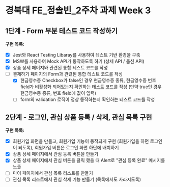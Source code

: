 # **경북대 FE\_정솔빈\_2주차 과제 Week 3**

## 1단계 - Form 부분 테스트 코드 작성하기

**구현 목록:**

- [x] Jest와 React Testing Libaray를 사용하여 테스트 기반 환경을 구축
- [x] MSW를 사용하여 Mock API가 동작하도록 하기 (상세 API / 옵션 API)
- [x] 상품 상세 페이지와 관련된 통합 테스트 코드를 작성
- [ ] 결제하기 페이지의 Form과 관련된 통합 테스트 코드를 작성
  - [x] 현금영수증 Checkbox가 false인 경우 현금영수증 종류, 현금영수증 번호 field가 비활성화 되어있는지 확인하는 테스트 코드를 작성 (만약 true인 경우 현금영수증 종류, 번호 field에 값이 입력)
  - [ ] form의 validation 로직이 정상 동작하는지 확인하는 테스트 코드를 작성

## 2단계 - 로그인, 관심 상품 등록 / 삭제, 관심 목록 구현

**구현 목록:**

- [x] 회원가입 화면을 만들고, 회원가입 기능이 동작되게 구현 (회원가입을 하면 로그인이 되도록), 회원가입 버튼은 로그인 화면 하단에 배치하기
- [x] 상품 상세 페이지에서 관심 등록 버튼을 만들기
- [x] 상품 상세 페이지에서 관심 버튼을 클릭 했을 때 Alert로 "관심 등록 완료" 메시지를 노출
- [ ] 마이 페이지에서 관심 목록 리스트를 만들기
- [ ] 관심 목록 리스트에서 관심 삭제 기능 만들기 (목록에서도 사라지도록)
